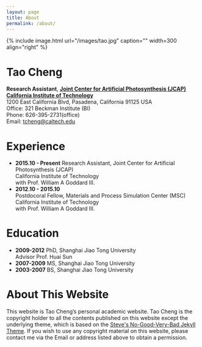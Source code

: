 ```yaml
---
layout: page
title: About
permalink: /about/
---
```


{% include image.html url="/images/tao.jpg" caption="" width=300 align="right" %}

# Tao Cheng  
**Research Assistant**, [**Joint Center for Artificial Photosynthesis (JCAP)**](http://solarfuelshub.org/)  
[**California Institute of Technology**](https://directory.caltech.edu/)  
1200 East California Blvd, Pasadena, California 91125 USA   
Office: 321 Beckman Institute (BI)   
Phone: 626-395-2731(office)  
Email: [tcheng@caltech.edu](tcheng@caltech.edu)

# Experience
- **2015.10 - Present**
Research Assistant, Joint Center for Artificial Photosynthesis (JCAP)  
California Institute of Technology   
with Prof. William A Goddard III.
- **2012.10 - 2015.10**  
Postdocoral Fellow, Materials and Process Simulation Center (MSC)  
California Institute of Technology   
with Prof. William A Goddard III.

# Education
- **2009-2012** 
PhD, Shanghai Jiao Tong University  
Advisor Prof. Huai Sun 
- **2007-2009**
MS, Shanghai Jiao Tong University 
- **2003-2007**
BS, Shanghai Jiao Tong University 

# About This Website
This website is Tao Cheng’s personal academic website. 
Tao Cheng is the copyright holder to all the contents published 
on this website except the underlying theme, which is based on
the [Steve's No-Good-Very-Bad Jekyll Theme](https://github.com/esemble/esemble.github.io). 
If you wish to use any copyright material on this website, 
please contact me via the Email or address listed above to obtain 
a permission.

